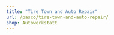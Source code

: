 ```yaml
---
title: "Tire Town and Auto Repair"
url: /pasco/tire-town-and-auto-repair/
shop: Autowerkstatt
---
```

